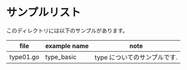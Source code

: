 # サンプルリスト

このディレクトリには以下のサンプルがあります。

|file|example name|note|
|----|------------|----|
|type01.go|type\_basic|type についてのサンプルです.|

